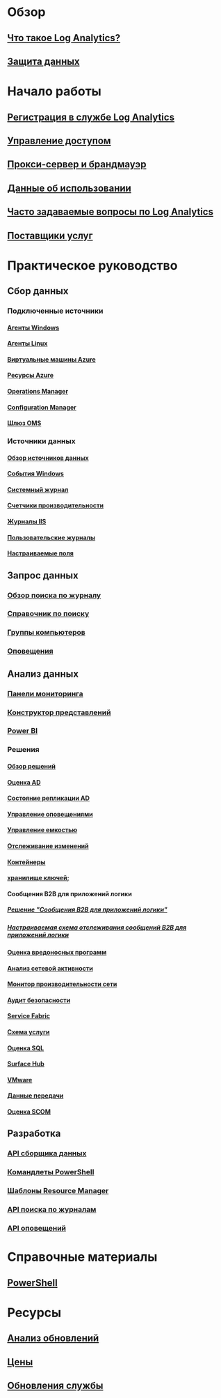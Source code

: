 # Обзор
## [Что такое Log Analytics?](log-analytics-overview.md)
## [Защита данных](log-analytics-security.md)

# Начало работы
## [Регистрация в службе Log Analytics](log-analytics-get-started.md)
## [Управление доступом](log-analytics-manage-access.md)
## [Прокси-сервер и брандмауэр](log-analytics-proxy-firewall.md)
## [Данные об использовании](log-analytics-usage.md)
## [Часто задаваемые вопросы по Log Analytics](log-analytics-faq.md)
## [Поставщики услуг](log-analytics-service-providers.md)

# Практическое руководство
## Сбор данных
### Подключенные источники
#### [Агенты Windows](log-analytics-windows-agents.md)
#### [Агенты Linux](log-analytics-linux-agents.md)
#### [Виртуальные машины Azure](log-analytics-azure-vm-extension.md)
#### [Ресурсы Azure](log-analytics-azure-storage.md)
#### [Operations Manager](log-analytics-om-agents.md)
#### [Configuration Manager](log-analytics-sccm.md)
#### [Шлюз OMS](log-analytics-oms-gateway.md)
### Источники данных
#### [Обзор источников данных](log-analytics-data-sources.md)
#### [События Windows](log-analytics-data-sources-windows-events.md)
#### [Системный журнал](log-analytics-data-sources-syslog.md)
#### [Счетчики производительности](log-analytics-data-sources-performance-counters.md)
#### [Журналы IIS](log-analytics-data-sources-iis-logs.md)
#### [Пользовательские журналы](log-analytics-data-sources-custom-logs.md)
#### [Настраиваемые поля](log-analytics-custom-fields.md)
## Запрос данных
### [Обзор поиска по журналу](log-analytics-log-searches.md)
### [Справочник по поиску](log-analytics-search-reference.md)
### [Группы компьютеров](log-analytics-computer-groups.md)
### [Оповещения](log-analytics-alerts.md)
## Анализ данных
### [Панели мониторинга](log-analytics-dashboards.md)
### [Конструктор представлений](log-analytics-view-designer.md)
### [Power BI](log-analytics-powerbi.md)
### Решения
#### [Обзор решений](log-analytics-add-solutions.md)
#### [Оценка AD](log-analytics-ad-assessment.md)
#### [Состояние репликации AD](log-analytics-ad-replication-status.md)
#### [Управление оповещениями](log-analytics-solution-alert-management.md)
#### [Управление емкостью](log-analytics-capacity.md)
#### [Отслеживание изменений](log-analytics-change-tracking.md)
#### [Контейнеры](log-analytics-containers.md)
#### [хранилище ключей;](log-analytics-azure-key-vault.md)
#### Сообщения B2B для приложений логики
##### [Решение "Сообщения B2B для приложений логики"](../logic-apps/logic-apps-track-b2b-messages-omsportal.md?toc=%2fazure%2flog-analytics%2ftoc.json)
##### [Настраиваемая схема отслеживания сообщений B2B для приложений логики](../logic-apps/logic-apps-track-integration-account-custom-tracking-schema.md?toc=%2fazure%2flog-analytics%2ftoc.json)
#### [Оценка вредоносных программ](log-analytics-malware.md)
#### [Анализ сетевой активности](log-analytics-azure-networking-analytics.md)
#### [Монитор производительности сети](log-analytics-network-performance-monitor.md)
#### [Аудит безопасности](../operations-management-suite/oms-security-getting-started.md?toc=%2fazure%2flog-analytics%2ftoc.json)
#### [Service Fabric](log-analytics-service-fabric.md)
#### [Схема услуги](../operations-management-suite/operations-management-suite-service-map.md?toc=%2fazure%2flog-analytics%2ftoc.json)
#### [Оценка SQL](log-analytics-sql-assessment.md)
#### [Surface Hub](log-analytics-surface-hubs.md)
#### [VMware](log-analytics-vmware.md)
#### [Данные передачи](log-analytics-wire-data.md)
#### [Оценка SCOM](log-analytics-scom-assessment.md)
## Разработка
### [API сборщика данных](log-analytics-data-collector-api.md)
### [Командлеты PowerShell](log-analytics-powershell-workspace-configuration.md)
### [Шаблоны Resource Manager](log-analytics-template-workspace-configuration.md)
### [API поиска по журналам](log-analytics-log-search-api.md)
### [API оповещений](log-analytics-api-alerts.md)

# Справочные материалы
## [PowerShell](/powershell/resourcemanager/azurerm.operationalinsights/v2.3.0/azurerm.operationalinsights)

# Ресурсы
## [Анализ обновлений](https://technet.microsoft.com/itpro/windows/deploy/manage-windows-upgrades-with-upgrade-analytics)
## [Цены](https://azure.microsoft.com/pricing/details/log-analytics/)
## [Обновления службы](https://azure.microsoft.com/updates/?product=log-analytics)


<!--HONumber=Feb17_HO2-->



